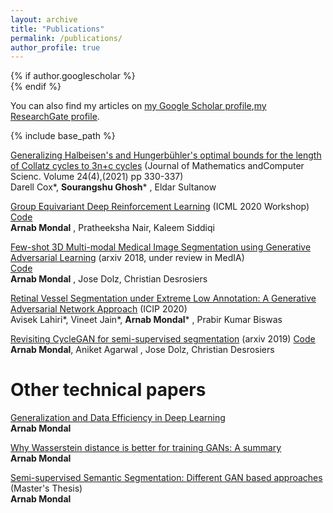 ```yaml
---
layout: archive
title: "Publications"
permalink: /publications/
author_profile: true
---
```


{% if author.googlescholar %}  
{% endif %}

You can also find my articles on [my Google Scholar profile](https://scholar.google.com/citations?user=najOWs8AAAAJ&hl=en),[my ResearchGate profile](https://www.researchgate.net/profile/Sourangshu-Ghosh-2).

{% include base_path %}

[Generalizing Halbeisen's and Hungerbühler's optimal bounds for the length of Collatz cycles to 3n+c cycles](https://www.isr-publications.com/jmcs/articles-9736-generalizing-halbeisens-andhungerbuhlers-optimal-bounds-for-the-length-of-collatz-cycles-to-boldsymbol3nc-cycles)
(Journal of Mathematics andComputer Scienc.  Volume 24(4),(2021) pp 330-337)  
Darell Cox\*, **Sourangshu Ghosh**\* , Eldar Sultanow

[Group Equivariant Deep Reinforcement Learning](https://arxiv.org/abs/2007.03437)
(ICML 2020 Workshop)  
[Code](https://github.com/arnab39/EquivariantDQN)\
**Arnab Mondal** , Pratheeksha Nair, Kaleem Siddiqi

[Few-shot 3D Multi-modal Medical Image Segmentation using Generative Adversarial Learning](https://arxiv.org/abs/1810.12241)
(arxiv 2018, under review in MedIA)  
[Code](https://github.com/arnab39/FewShot_GAN-Unet3D)\
**Arnab Mondal** , Jose Dolz, Christian Desrosiers

[Retinal Vessel Segmentation under Extreme Low Annotation: A Generative Adversarial Network Approach](https://arxiv.org/pdf/1809.01348.pdf)
(ICIP 2020)  
Avisek Lahiri\*, Vineet Jain\*, **Arnab Mondal**\* , Prabir Kumar Biswas

[Revisiting CycleGAN for semi-supervised segmentation](https://arxiv.org/abs/1908.11569)
(arxiv 2019)
[Code](https://github.com/arnab39/Semi-supervised-segmentation-cycleGAN)\
**Arnab Mondal**, Aniket Agarwal , Jose Dolz, Christian Desrosiers

Other technical papers 
======
[Generalization and Data Efficiency in Deep Learning](http://arnab39.github.io/files/Generalization_and_Data_Efficiency_in_Deep_Learning.pdf)  
**Arnab Mondal** 

[Why Wasserstein distance is better for training GANs: A summary](http://arnab39.github.io/files/Wasserstein_distance_term_paper.pdf)  
**Arnab Mondal**

[Semi-supervised Semantic Segmentation: Different GAN based approaches](http://arnab39.github.io/files/Mtech_Thesis_Final_IITKgp.pdf) (Master's Thesis)  
**Arnab Mondal**
